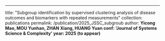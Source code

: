 ---
title: "Subgroup identification by supervised clustering analysis of disease outcomes and biomarkers with repeated measurements"
collection: publications
permalink: /publication/2025_JSSC_subgroub
author: <strong>Yicong Mao<strong>, MOU Yunhan, ZHAN Xiang, HUANG Yuan
conf: 'Journal of Systems Science & Complexity'
year: 2025 (to appear)
